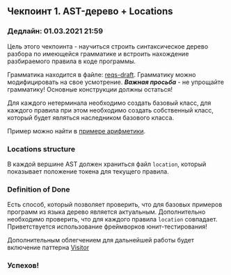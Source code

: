 ## Чекпоинт 1. AST-дерево + Locations

### Дедлайн: 01.03.2021 21:59

Цель этого чекпоинта - научиться строить синтаксическое дерево разбора по имеющейся грамматике и встроить нахождение разбираемого правила в коде программы.

Грамматика находится в файле: [reqs-draft](/reqs-draft.md). Грамматику можно модифицировать на свое усмотрение. ***Важная просьба*** - не упрощайте грамматику! Основные конструкции должны остаться!

Для каждого нетерминала необходимо создать базовый класс, для каждого правила при этом необходимо создать собственный класс, который будет являться наследником базового класса.

Пример можно найти в [примере арифметики](/03-parsers-with-ast). 

### Locations structure

В каждой вершине AST должен храниться файл `location`, который показывает положение токена для текущего правила.




### Definition of Done

Есть способ, который позволяет проверить, что для базовых примеров программ из языка дерево является актуальным.
Дополнительно необходимо проверить, что для каждого правила `location` совпадает. Приветствуется использование фреймворков юнит-тестирования!

Дополнительным облегчением для дальнейшей работы будет включение паттерна [Visitor](/04-visitors)


### Успехов!